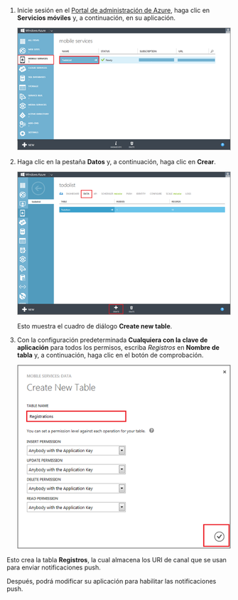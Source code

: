 
1. Inicie sesión en el [Portal de administración de Azure], haga clic en **Servicios móviles** y, a continuación, en su aplicación.

	![](./media/mobile-services-create-new-push-table/mobile-services-selection.png)

2. Haga clic en la pestaña **Datos** y, a continuación, haga clic en **Crear**.

	![](./media/mobile-services-create-new-push-table/mobile-create-table.png)

	Esto muestra el cuadro de diálogo **Create new table**.

3. Con la configuración predeterminada **Cualquiera con la clave de aplicación** para todos los permisos, escriba _Registros_ en **Nombre de tabla** y, a continuación, haga clic en el botón de comprobación.

	![](./media/mobile-services-create-new-push-table/mobile-create-registrations-table.png)

  Esto crea la tabla **Registros**, la cual almacena los URI de canal que se usan para enviar notificaciones push.

Después, podrá modificar su aplicación para habilitar las notificaciones push.

<!-- URLs -->
[Portal de administración de Azure]: https://manage.windowsazure.com/

<!---HONumber=62-->